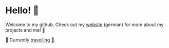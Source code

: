 # Hello! 👋

Welcome to my github. Check out my [website](marvin-fuchs.de) (german) for more about my projects and me! 🚀

🎈 Currently [travelling 🚅](zwischenschiene.de).
